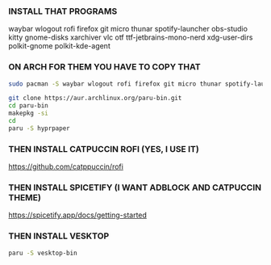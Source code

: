 ### INSTALL THAT PROGRAMS
waybar wlogout rofi firefox git micro thunar spotify-launcher obs-studio kitty gnome-disks xarchiver vlc otf ttf-jetbrains-mono-nerd xdg-user-dirs polkit-gnome polkit-kde-agent

### ON ARCH FOR THEM YOU HAVE TO COPY THAT
```bash
sudo pacman -S waybar wlogout rofi firefox git micro thunar spotify-launcher obs-studio kitty gnome-disks xarchiver vlc otf ttf-jetbrains-mono-nerd xdg-user-dirs polkit-gnome polkit-kde-agent
```
```bash
git clone https://aur.archlinux.org/paru-bin.git
cd paru-bin
makepkg -si
cd
paru -S hyprpaper
```

### THEN INSTALL CATPUCCIN ROFI (YES, I USE IT)
https://github.com/catppuccin/rofi

### THEN INSTALL SPICETIFY (I WANT ADBLOCK AND CATPUCCIN THEME)
https://spicetify.app/docs/getting-started

### THEN INSTALL VESKTOP
```bash
paru -S vesktop-bin
```
